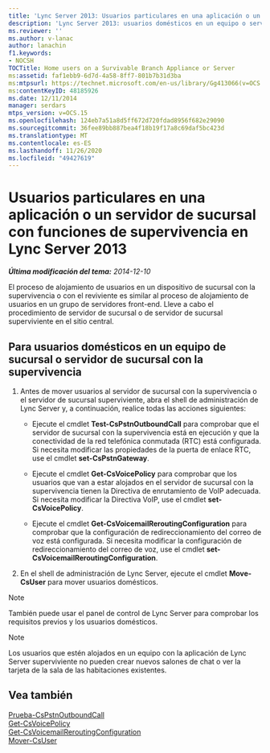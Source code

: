 ```yaml
---
title: 'Lync Server 2013: Usuarios particulares en una aplicación o un servidor de sucursal con funciones de supervivencia'
description: 'Lync Server 2013: usuarios domésticos en un equipo o servidor de sucursal con la supervivencia.'
ms.reviewer: ''
ms.author: v-lanac
author: lanachin
f1.keywords:
- NOCSH
TOCTitle: Home users on a Survivable Branch Appliance or Server
ms:assetid: faf1ebb9-6d7d-4a58-8ff7-801b7b31d3ba
ms:mtpsurl: https://technet.microsoft.com/en-us/library/Gg413066(v=OCS.15)
ms:contentKeyID: 48185926
ms.date: 12/11/2014
manager: serdars
mtps_version: v=OCS.15
ms.openlocfilehash: 124eb7a51a8d5ff672d720fdad8956f682e29090
ms.sourcegitcommit: 36fee89bb887bea4f18b19f17a8c69daf5bc423d
ms.translationtype: MT
ms.contentlocale: es-ES
ms.lasthandoff: 11/26/2020
ms.locfileid: "49427619"
---
```

# <a name="home-users-on-a-survivable-branch-appliance-or-server-in-lync-server-2013"></a>Usuarios particulares en una aplicación o un servidor de sucursal con funciones de supervivencia en Lync Server 2013

<div data-xmlns="http://www.w3.org/1999/xhtml">

<div class="topic" data-xmlns="http://www.w3.org/1999/xhtml" data-msxsl="urn:schemas-microsoft-com:xslt" data-cs="https://msdn.microsoft.com/">

<div data-asp="https://msdn2.microsoft.com/asp">



</div>

<div id="mainSection">

<div id="mainBody">

<span> </span>

_**Última modificación del tema:** 2014-12-10_

El proceso de alojamiento de usuarios en un dispositivo de sucursal con la supervivencia o con el reviviente es similar al proceso de alojamiento de usuarios en un grupo de servidores front-end. Lleve a cabo el procedimiento de servidor de sucursal o de servidor de sucursal superviviente en el sitio central.

<div>

## <a name="to-home-users-on-survivable-branch-appliance-or-survivable-branch-server"></a>Para usuarios domésticos en un equipo de sucursal o servidor de sucursal con la supervivencia

1.  Antes de mover usuarios al servidor de sucursal con la supervivencia o el servidor de sucursal superviviente, abra el shell de administración de Lync Server y, a continuación, realice todas las acciones siguientes:
    
      - Ejecute el cmdlet **Test-CsPstnOutboundCall** para comprobar que el servidor de sucursal con la supervivencia está en ejecución y que la conectividad de la red telefónica conmutada (RTC) está configurada. Si necesita modificar las propiedades de la puerta de enlace RTC, use el cmdlet **set-CsPstnGateway**.
    
      - Ejecute el cmdlet **Get-CsVoicePolicy** para comprobar que los usuarios que van a estar alojados en el servidor de sucursal con la supervivencia tienen la Directiva de enrutamiento de VoIP adecuada. Si necesita modificar la Directiva VoIP, use el cmdlet **set-CsVoicePolicy**.
    
      - Ejecute el cmdlet **Get-CsVoicemailReroutingConfiguration** para comprobar que la configuración de redireccionamiento del correo de voz está configurada. Si necesita modificar la configuración de redireccionamiento del correo de voz, use el cmdlet **set-CsVoicemailReroutingConfiguration**.

2.  En el shell de administración de Lync Server, ejecute el cmdlet **Move-CsUser** para mover usuarios domésticos.

<div>


> [!NOTE]  
> También puede usar el panel de control de Lync Server para comprobar los requisitos previos y los usuarios domésticos.



</div>

<div>


> [!NOTE]  
> Los usuarios que estén alojados en un equipo con la aplicación de Lync Server superviviente no pueden crear nuevos salones de chat o ver la tarjeta de la sala de las habitaciones existentes.



</div>

</div>

<div>

## <a name="see-also"></a>Vea también


[Prueba-CsPstnOutboundCall](https://docs.microsoft.com/powershell/module/skype/Test-CsPstnOutboundCall)  
[Get-CsVoicePolicy](https://docs.microsoft.com/powershell/module/skype/Get-CsVoicePolicy)  
[Get-CsVoicemailReroutingConfiguration](https://docs.microsoft.com/powershell/module/skype/Get-CsVoicemailReroutingConfiguration)  
[Mover-CsUser](https://docs.microsoft.com/powershell/module/skype/Move-CsUser)  
  

</div>

</div>

<span> </span>

</div>

</div>

</div>


